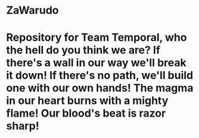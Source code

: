 # ZaWarudo

# Repository for Team Temporal, who the hell do you think we are? If there's a wall in our way we'll break it down! If there's no path, we'll build one with our own hands! The magma in our heart burns with a mighty flame! Our blood's beat is razor sharp! 
